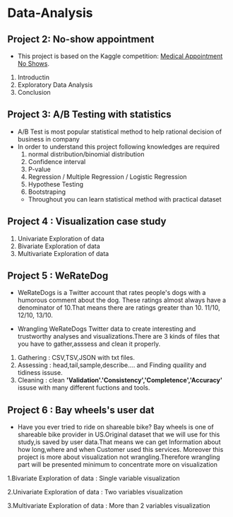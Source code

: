 # Data-Analysis 

## Project 2: No-show appointment 
- This project is based on the Kaggle competition: [Medical Appointment No Shows](https://www.kaggle.com/joniarroba/noshowappointments).

1. Introductin 
2. Exploratory Data Analysis
3. Conclusion

## Project 3: A/B Testing with statistics
- A/B Test is most popular statistical method to help rational decision of business in company
- In order to understand this project following knowledges are required
  1. normal distribution/binomial distribution 
  2. Confidence interval 
  3. P-value
  4. Regression / Multiple Regression / Logistic Regression 
  5. Hypothese Testing 
  6. Bootstraping 
  - Throughout you can learn statistical method with practical dataset


## Project 4 : Visualization case study 
  
1. Univariate Exploration of data 
2. Bivariate Exploration of data
3. Multivariate Exploration of data
 

## Project 5 : WeRateDog 
- WeRateDogs is a Twitter account that rates people's dogs with a humorous comment about the dog. These ratings almost always have a     denominator of 10.That means there are ratings greater than 10. 11/10, 12/10, 13/10.

- Wrangling WeRateDogs Twitter data to create interesting and trustworthy analyses and visualizations.There are 3 kinds of files that you have to gather,asssess and clean it properly.

1. Gathering : CSV,TSV,JSON with txt files. 
2. Assessing : head,tail,sample,describe.... and Finding quaility and tidiness issuse. 
3. Cleaning : clean **'Validation'.'Consistency','Completence','Accuracy'** issuse with many different fuctions and tools.

## Project 6 : Bay wheels's user dat 
 
- Have you ever tried to ride on shareable bike? Bay wheels is one of shareable bike provider in US.Original dataset that we will use for this study,is saved by user data.That means we can get Information about how long,where and when Customer used this services. Moreover this project is more about visualization not wrangling.Therefore wrangling part will be presented minimum to concentrate more on visualization 

1.Bivariate Exploration of data :  Single variable visualization

2.Univariate Exploration of data : Two variables visualization

3.Multivariate Exploration of data : More than 2 variables visualization
 

